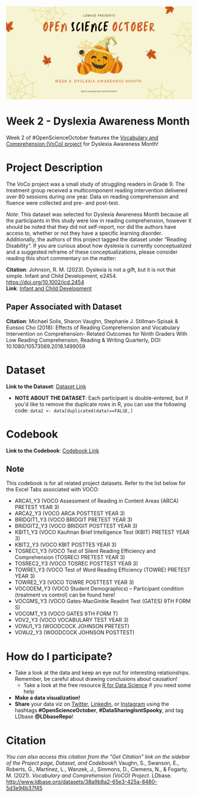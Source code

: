 ![Alt Text](Open%20Science%20October%20Week%202%20Banner.png)
# Week 2 - Dyslexia Awareness Month
Week 2 of #OpenScienceOctober features the [Vocabulary and Comprehension (VoCo) project](https://www.ldbase.org/datasets/38a9b8a2-65e3-425a-8480-5d3e94b37f45) for Dyslexia Awareness Month!

# Project Description
The VoCo project was a small study of struggling readers in Grade 9. The treatment group received a multicomponent reading intervention delivered over 80 sessions during one year. Data on reading comprehension and fluence were collected and pre- and post-test. 

*Note*: This dataset was selected for Dyslexia Awareness Month because all the participants in this study were low in reading comprehension, however it should be noted that they did not self-report, nor did the authors have access to, whether or not they have a specific learning disorder. Additionally, the authors of this project tagged the dataset under “Reading Disability”. If you are curious about how dyslexia is currently conceptualized and a suggested reframe of these conceptualizations, please consider reading this short commentary on the matter:

**Citation**: Johnson, R. M. (2023). Dyslexia is not a gift, but it is not that simple. Infant and Child Development, e2454. https://doi.org/10.1002/icd.2454 \
**Link**: [Infant and Child Development](https://onlinelibrary.wiley.com/doi/full/10.1002/icd.2454)

## Paper Associated with Dataset
**Citation**: Michael Solis, Sharon Vaughn, Stephanie J. Stillman-Spisak & Eunsoo Cho (2018): Effects of Reading Comprehension and Vocabulary Intervention on Comprehension- Related Outcomes for Ninth Graders With Low Reading Comprehension, Reading & Writing Quarterly, DOI: 10.1080/10573569.2018.1499059

# Dataset
**Link to the Dataset**: [Dataset Link](https://www.ldbase.org/datasets/38a9b8a2-65e3-425a-8480-5d3e94b37f45)
- **NOTE ABOUT THE DATASET**: Each participant is double-entered, but if you'd like to remove the duplicate rows in R, you can use the following code:
   `data2 <- data[duplicated(data)==FALSE,]`

# Codebook
**Link to the Codebook**: [Codebook Link](https://www.ldbase.org/documents/bc140037-9e63-4e52-90b7-2ba33496101b)

## Note
This codebook is for all related project datasets. Refer to the list below for the Excel Tabs associated with VOCO:
- ARCA1_Y3 (VOCO Assessment of Reading in Content Areas (ARCA) PRETEST YEAR 3)
- ARCA2_Y3 (VOCO ARCA POSTTEST YEAR 3)
- BRIDGIT1_Y3 (VOCO BRIDGIT PRETEST YEAR 3)
- BRIDGIT2_Y3 (VOCO BRIDGIT POSTTEST YEAR 3)
- KBIT1_Y3 (VOCO Kaufman Brief Intelligence Test (KBIT) PRETEST YEAR 3)
- KBIT2_Y3 (VOCO KBIT POSTTES YEAR 3)
- TOSREC1_Y3 (VOCO Test of Silent Reading Efficiency and Comprehension (TOSREC) PRETEST YEAR 3)
- TOSREC2_Y3 (VOCO TOSREC POSTTEST YEAR 3)
- TOWRE1_Y3 (VOCO Test of Word Reading Efficiency (TOWRE) PRETEST YEAR 3)
- TOWRE2_Y3 (VOCO TOWRE POSTTEST YEAR 3)
- VOCODEM_Y3 (VOCO Student Demographics) – Participant condition (treatment vs control) can be found here!
- VOCGMS_Y3 (VOCO Gates-MacGinitie Readint Test (GATES) 9TH FORM S)
- VOCGMT_Y3 (VOCO GATES 9TH FORM T)
- VOV2_Y3 (VOCO VOCABULARY TEST YEAR 3)
- VOWJ1_Y3 (WOODCOCK JOHNSON PRETEST)
- VOWJ2_Y3 (WOODCOCK JOHNSON POSTTEST)

# How do I participate?
-  Take a look at the data and keep an eye out for interesting relationships. Remember, be careful about drawing conclusions about causation!
   -  Take a look at the free resource [R for Data Science](https://r4ds.hadley.nz/) if you need some help
- **Make a data visualization!**
- **Share** your data viz on [Twitter](https://twitter.com/LDbaseRepo), [LinkedIn](https://www.linkedin.com/company/ldbaserepo/?viewAsMember=true), or [Instagram](https://www.instagram.com/ldbaserepo/) using the hashtags **#OpenScienceOctober**, **#DataSharingIsntSpooky**, and tag LDbase **@LDbaseRepo**!

# Citation
*You can also access this citation from the "Get Citation" link on the sidebar of the Project page, Dataset, and Codebook!*\ 
Vaughn, S., Swanson, E., Roberts, G., Martinez, L., Wanzek, J., Simmons, D., Clemens, N., & Fogarty, M. (2021). *Vocabulary and Comprehension (VoCO) Project*. LDbase. http://www.ldbase.org/datasets/38a9b8a2-65e3-425a-8480-5d3e94b37f45
